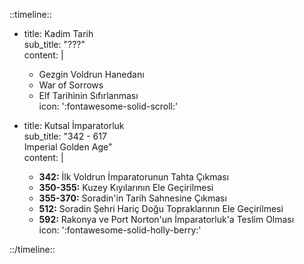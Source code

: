 ::timeline::  

- title: Kadim Tarih  
  sub_title: "???"  
  content: |  
    - Gezgin Voldrun Hanedanı  
    - War of Sorrows  
    - Elf Tarihinin Sıfırlanması  
  icon: ':fontawesome-solid-scroll:'  

- title: Kutsal İmparatorluk  
  sub_title: "342 - 617<br>Imperial Golden Age"  
  content: |  
    - **342:** İlk Voldrun İmparatorunun Tahta Çıkması  
    - **350-355:** Kuzey Kıyılarının Ele Geçirilmesi  
    - **355-370:** Soradin'in Tarih Sahnesine Çıkması  
    - **512:** Soradin Şehri Hariç Doğu Topraklarının Ele Geçirilmesi  
    - **592:** Rakonya ve Port Norton'un İmparatorluk'a Teslim Olması  
  icon: ':fontawesome-solid-holly-berry:'  
  
::/timeline::